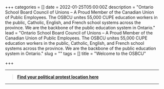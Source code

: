 +++
categories = []
date = 2022-01-25T05:00:00Z
description = "Ontario School Board Council of Unions – A Proud Member of the Canadian Union of Public Employees. The OSBCU unites 55,000 CUPE education workers in the public, Catholic, English, and French school systems across the province. We are the backbone of the public education system in Ontario."
lead = "Ontario School Board Council of Unions – A Proud Member of the Canadian Union of Public Employees. The OSBCU unites 55,000 CUPE education workers in the public, Catholic, English, and French school systems across the province. We are the backbone of the public education system in Ontario."
slug = ""
tags = []
title = "Welcome to the OSBCU"


+++

----

> **[Find your political protest location here](https://cupe.on.ca/dontbeabully/)**

----
